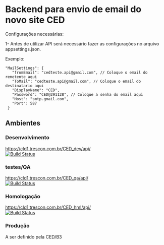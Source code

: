 # Backend para envio de email do novo site CED

Configurações necessárias:

1- Antes de utilizar API será necessário fazer as configurações no arquivo appsettings.json. 

Exemplo:
 ```
 "MailSettings": {
    "fromEmail": "cedteste.api@gmail.com", // Coloque o email do remetente aqui
    "ToMail": "cedteste.api@gmail.com", // Coloque o email do destinatario aqui
    "DisplayName": "CED",
    "Password": "CED@291128", // Coloque a senha do email aqui
    "Host": "smtp.gmail.com",
    "Port": 587
  }
  ```

## Ambientes

### Desenvolvimento

https://cld1.trescon.com.br/CED_dev/api/  
[![Build Status](http://192.168.1.64:8999/api/badges/CED/back/status.svg?ref=refs/heads/dev)](http://192.168.1.64:8999/CED/back)  

### testes/QA

https://cld1.trescon.com.br/CED_qa/api/  
[![Build Status](http://192.168.1.64:8999/api/badges/CED/back/status.svg?ref=refs/heads/qa)](http://192.168.1.64:8999/CED/back)  

### Homologação

https://cld1.trescon.com.br/CED_hml/api/  
[![Build Status](http://192.168.1.64:8999/api/badges/CED/back/status.svg?ref=refs/heads/hml)](http://192.168.1.64:8999/CED/back)  

### Produção

A ser definido pela CED/B3

